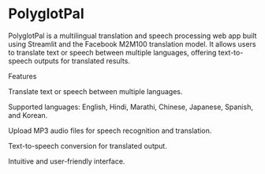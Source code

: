 # PolyglotPal
PolyglotPal is a multilingual translation and speech processing web app built using Streamlit and the Facebook M2M100 translation model. It allows users to translate text or speech between multiple languages, offering text-to-speech outputs for translated results.

Features

Translate text or speech between multiple languages.

Supported languages: English, Hindi, Marathi, Chinese, Japanese, Spanish, and Korean.

Upload MP3 audio files for speech recognition and translation.

Text-to-speech conversion for translated output.

Intuitive and user-friendly interface.

